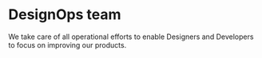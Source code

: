 # DesignOps team

We take care of all operational efforts to enable Designers and Developers to focus on improving our products.